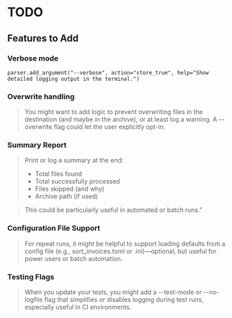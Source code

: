 # TODO

## Features to Add

### Verbose mode

`parser.add_argument("--verbose", action="store_true", help="Show detailed logging output in the terminal.")`

### Overwrite handling

>You might want to add logic to prevent overwriting files in the destination (and maybe in the archive), or at least log a warning. A --overwrite flag could let the user explicitly opt-in.

### Summary Report

> Print or log a summary at the end:
>
> - Total files found
> - Total successfully processed
> - Files skipped (and why)
> - Archive path (if used)

> This could be particularly useful in automated or batch runs."

### Configuration File Support

> For repeat runs, it might be helpful to support loading defaults from a config file (e.g., sort_invoices.toml or .ini)—optional, but useful for power users or batch automation.

### Testing Flags

> When you update your tests, you might add a --test-mode or --no-logfile flag that simplifies or disables logging during test runs, especially useful in CI environments.